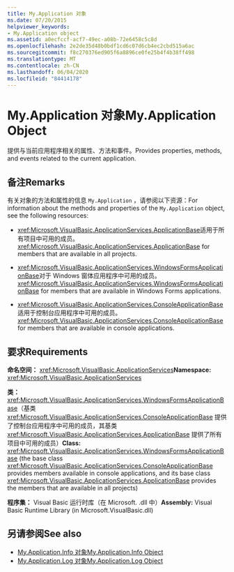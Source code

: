 ```yaml
---
title: My.Application 对象
ms.date: 07/20/2015
helpviewer_keywords:
- My.Application object
ms.assetid: a0ecfccf-acf7-49ec-a08b-72e6458c5c8d
ms.openlocfilehash: 2e2de35d48b0bdf1cd6c07d6cb4ec2cbd515a6ac
ms.sourcegitcommit: f8c270376ed905f6a8896ce0fe25b4f4b38ff498
ms.translationtype: MT
ms.contentlocale: zh-CN
ms.lasthandoff: 06/04/2020
ms.locfileid: "84414178"
---
```

# <a name="myapplication-object"></a><span data-ttu-id="4295f-102">My.Application 对象</span><span class="sxs-lookup"><span data-stu-id="4295f-102">My.Application Object</span></span>
<span data-ttu-id="4295f-103">提供与当前应用程序相关的属性、方法和事件。</span><span class="sxs-lookup"><span data-stu-id="4295f-103">Provides properties, methods, and events related to the current application.</span></span>  
  
## <a name="remarks"></a><span data-ttu-id="4295f-104">备注</span><span class="sxs-lookup"><span data-stu-id="4295f-104">Remarks</span></span>  
 <span data-ttu-id="4295f-105">有关对象的方法和属性的信息 `My.Application` ，请参阅以下资源：</span><span class="sxs-lookup"><span data-stu-id="4295f-105">For information about the methods and properties of the `My.Application` object, see the following resources:</span></span>  
  
- <span data-ttu-id="4295f-106"><xref:Microsoft.VisualBasic.ApplicationServices.ApplicationBase>适用于所有项目中可用的成员。</span><span class="sxs-lookup"><span data-stu-id="4295f-106"><xref:Microsoft.VisualBasic.ApplicationServices.ApplicationBase> for members that are available in all projects.</span></span>  
  
- <span data-ttu-id="4295f-107"><xref:Microsoft.VisualBasic.ApplicationServices.WindowsFormsApplicationBase>对于 Windows 窗体应用程序中可用的成员。</span><span class="sxs-lookup"><span data-stu-id="4295f-107"><xref:Microsoft.VisualBasic.ApplicationServices.WindowsFormsApplicationBase> for members that are available in Windows Forms applications.</span></span>  
  
- <span data-ttu-id="4295f-108"><xref:Microsoft.VisualBasic.ApplicationServices.ConsoleApplicationBase>适用于控制台应用程序中可用的成员。</span><span class="sxs-lookup"><span data-stu-id="4295f-108"><xref:Microsoft.VisualBasic.ApplicationServices.ConsoleApplicationBase> for members that are available in console applications.</span></span>  
  
## <a name="requirements"></a><span data-ttu-id="4295f-109">要求</span><span class="sxs-lookup"><span data-stu-id="4295f-109">Requirements</span></span>  
 <span data-ttu-id="4295f-110">**命名空间：** <xref:Microsoft.VisualBasic.ApplicationServices></span><span class="sxs-lookup"><span data-stu-id="4295f-110">**Namespace:** <xref:Microsoft.VisualBasic.ApplicationServices></span></span>  
  
 <span data-ttu-id="4295f-111">**类：** <xref:Microsoft.VisualBasic.ApplicationServices.WindowsFormsApplicationBase>（基类 <xref:Microsoft.VisualBasic.ApplicationServices.ConsoleApplicationBase> 提供了控制台应用程序中可用的成员，其基类 <xref:Microsoft.VisualBasic.ApplicationServices.ApplicationBase> 提供了所有项目中可用的成员）</span><span class="sxs-lookup"><span data-stu-id="4295f-111">**Class:** <xref:Microsoft.VisualBasic.ApplicationServices.WindowsFormsApplicationBase> (the base class <xref:Microsoft.VisualBasic.ApplicationServices.ConsoleApplicationBase> provides members available in console applications, and its base class <xref:Microsoft.VisualBasic.ApplicationServices.ApplicationBase> provides the members that are available in all projects)</span></span>  
  
 <span data-ttu-id="4295f-112">**程序集：** Visual Basic 运行时库（在 Microsoft. .dll 中）</span><span class="sxs-lookup"><span data-stu-id="4295f-112">**Assembly:** Visual Basic Runtime Library (in Microsoft.VisualBasic.dll)</span></span>  
  
## <a name="see-also"></a><span data-ttu-id="4295f-113">另请参阅</span><span class="sxs-lookup"><span data-stu-id="4295f-113">See also</span></span>

- [<span data-ttu-id="4295f-114">My.Application.Info 对象</span><span class="sxs-lookup"><span data-stu-id="4295f-114">My.Application.Info Object</span></span>](my-application-info-object.md)
- [<span data-ttu-id="4295f-115">My.Application.Log 对象</span><span class="sxs-lookup"><span data-stu-id="4295f-115">My.Application.Log Object</span></span>](my-application-log-object.md)
